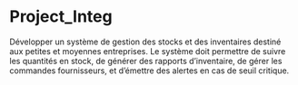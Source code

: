 # Project_Integ
Développer un système de gestion des stocks et des inventaires destiné aux petites et moyennes entreprises. Le système doit permettre de suivre les quantités en stock, de générer des rapports d’inventaire, de gérer les commandes fournisseurs, et d’émettre des alertes en cas de seuil critique.
